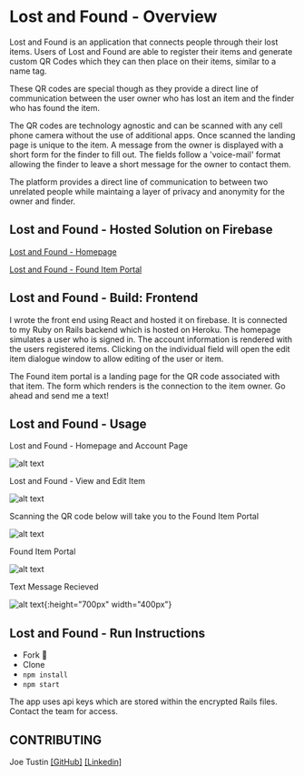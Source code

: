 # Lost and Found - Overview

Lost and Found is an application that connects people through their lost items.  Users of Lost and Found are able to register their items and generate custom QR Codes which they can then place on their items, similar to a name tag.  

These QR codes are special though as they provide a direct line of communication between the user owner who has lost an item and the finder who has found the item.  

The QR codes are technology agnostic and can be scanned with any cell phone camera without the use of additional apps.  Once scanned the landing page is unique to the item.  A message from the owner is displayed with a short form for the finder to fill out.  The fields follow a 'voice-mail' format allowing the finder to leave a short message for the owner to contact them.  

The platform provides a direct line of communication to between two unrelated people while maintaing a layer of privacy and anonymity for the owner and finder.

## Lost and Found - Hosted Solution on Firebase 

[Lost and Found - Homepage](https://tustinlostandfound.firebaseapp.com/)

[Lost and Found - Found Item Portal](https://tustinlostandfound.firebaseapp.com/foundit/36)

## Lost and Found - Build: Frontend 

I wrote the front end using React and hosted it on firebase.  It is connected to my Ruby on Rails backend which is hosted on Heroku.  The homepage simulates a user who is signed in.  The account information is rendered with the users registered items.  Clicking on the individual field will open the edit item dialogue window to allow editing of the user or item.  

The Found item portal is a landing page for the QR code associated with that item.  The form which renders is the connection to the item owner.  Go ahead and send me a text! 

## Lost and Found - Usage 

Lost and Found - Homepage and Account Page

![alt text](https://media.giphy.com/media/l0WgtXXElivKdJBCFt/giphy.gif)

Lost and Found - View and Edit Item

![alt text](https://media.giphy.com/media/lPAbTQMWFhQxsgzfcH/giphy.gif)

Scanning the QR code below will take you to the Found Item Portal

![alt text](https://i.imgur.com/eIrP67Fs.png)

Found Item Portal

![alt text](https://media.giphy.com/media/VdhvosCPBUwOSE9yUP/giphy.gif) 

Text Message Recieved 

![alt text](https://i.imgur.com/WvBRNJL.png){:height="700px" width="400px"} 

## Lost and Found - Run Instructions 

- Fork 🍴
- Clone
- ``` npm install ```
- ``` npm start ```

The app uses api keys which are stored within the encrypted Rails files.  Contact the team for access.

## CONTRIBUTING
Joe Tustin [[GitHub]](https://github.com/drbarq) [[Linkedin]](https://www.linkedin.com/in/joetustin/)
